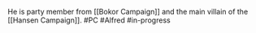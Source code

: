 He is party member from [[Bokor Campaign]] and the main villain of the [[Hansen Campaign]].
#PC #Alfred #in-progress 
